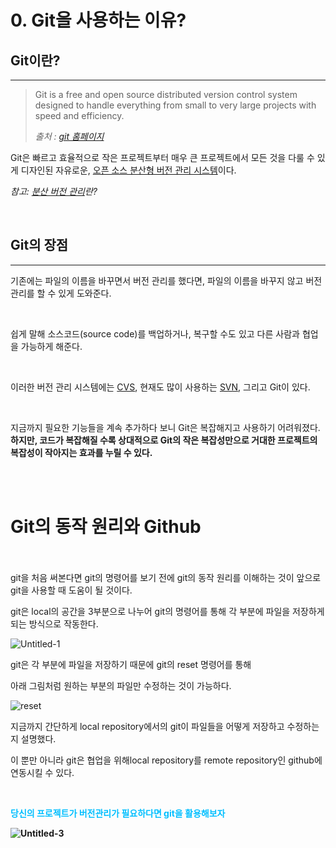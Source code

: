 # 0. Git을 사용하는 이유?

## Git이란?
---

> Git is a free and open source distributed version control system designed to handle everything from small to very large projects with speed and efficiency.
> 
> _출처 : [git 홈페이지](https://git-scm.com)_

Git은 빠르고 효율적으로 작은 프로젝트부터 매우 큰 프로젝트에서 모든 것을 다룰 수 있게 디자인된 자유로운, <u>오픈 소스 분산형 버전 관리 시스템</u>이다.

_참고: [분산 버전 관리](https://ko.wikipedia.org/wiki/%EB%B6%84%EC%82%B0_%EB%B2%84%EC%A0%84_%EA%B4%80%EB%A6%AC)란?_

<br>

## Git의 장점

---


기존에는 파일의 이름을 바꾸면서 버전 관리를 했다면, 파일의 이름을 바꾸지 않고 버전 관리를 할 수 있게 도와준다.

<br>

쉽게 말해 소스코드(source code)를 백업하거나, 복구할 수도 있고 다른 사람과 협업을 가능하게 해준다.

<br>

이러한 버전 관리 시스템에는 [CVS](https://ko.wikipedia.org/wiki/CVS), 현재도 많이 사용하는 [SVN](https://ko.wikipedia.org/wiki/%EC%95%84%ED%8C%8C%EC%B9%98_%EC%84%9C%EB%B8%8C%EB%B2%84%EC%A0%84), 그리고 Git이 있다.

<br>

지금까지 필요한 기능들을 계속 추가하다 보니 Git은 복잡해지고 사용하기 어려워졌다. **하지만, 코드가 복잡해질 수록 상대적으로 Git의 작은 복잡성만으로 거대한 프로젝트의 복잡성이 작아지는 효과를 누릴 수 있다.**


<br>
<br>

# Git의 동작 원리와 Github

<br>
<br>
git을 처음 써본다면 git의 명령어를 보기 전에 git의 동작 원리를 이해하는 것이 앞으로 git을 사용할 때 도움이 될 것이다.

<br>

git은 local의 공간을 3부분으로 나누어 git의 명령어를 통해 각 부분에 파일을 저장하게 되는 방식으로 작동한다.

![Untitled-1](https://user-images.githubusercontent.com/91049030/206640647-9232e1e5-13b5-4d14-95b9-8f1dc9139f2e.jpg)

git은 각 부분에 파일을 저장하기 때문에 git의 reset 명령어를 통해 

아래 그림처럼 원하는 부분의 파일만 수정하는 것이 가능하다.



![reset](https://user-images.githubusercontent.com/91049030/206640868-bd11e763-b61f-4d2d-bb89-47be2dd8562e.jpg)

지금까지 간단하게 local repository에서의 git이 파일들을 어떻게 저장하고 수정하는 지 설명했다.

이 뿐만 아니라 git은 협업을 위해local repository를 remote repository인 github에 연동시킬 수 있다.

<br>

<span style='color:deepskyblue'><B>당신의 프로젝트가 버전관리가 필요하다면 git을 활용해보자<B></span>


![Untitled-3](https://user-images.githubusercontent.com/91049030/206655919-b67077c1-dbb4-4aa8-9fe1-a5d34c838ddd.jpg)
